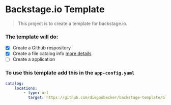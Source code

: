 # Backstage.io Template

> This project is to create a template for backstage.io.

### The template will do:

- [x] Create a Github respository
- [x] Create a file catalog info [more details](https://backstage.io/docs/features/software-catalog/descriptor-format)
- [ ] Create a application

### To use this template add this in the `app-config.yaml`

```yaml
catalog:
    locations:
        - type: url
          target: https://github.com/diegoobecker/backstage-template/blob/main/template.yaml
```